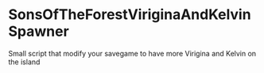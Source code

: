 # SonsOfTheForestViriginaAndKelvinSpawner
Small script that modify your savegame to have more Virigina and Kelvin on the island
